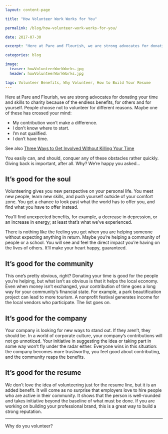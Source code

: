 ```yaml
---
layout: content-page

title: "How Volunteer Work Works for You"

permalink: /blog/how-volunteer-work-works-for-you/

date: 2017-07-30

excerpt: "Here at Pare and Flourish, we are strong advocates for donating your time and skills to charity because of the endless benefits, for others and for yourself."

categories: blog

image:
  teaser: howVolunteerWorkWorks.jpg
  header: howVolunteerWorkWorks.jpg

tags: Volunteer Benefits, Why Volunteer, How to Build Your Resume
---
```


Here at Pare and Flourish, we are strong advocates for donating your time and skills to charity because of the endless benefits, for others and for yourself. People choose not to volunteer for different reasons. Maybe one of these has crossed your mind:

<ul>
  <li>My contribution won’t make a difference.</li>
  <li>I don't know where to start. </li>
  <li>I’m not qualified.</li>
  <li>I don’t have time.</li>
</ul>

See also <a href="/blog/three-ways-to-get-involved-without-killing-your-time/">Three Ways to Get Involved Without Killing Your Time</a>

You easily can, and should, conquer any of these obstacles rather quickly. Giving back is important, after all. Why? We’re happy you asked...

## It’s good for the soul

Volunteering gives you new perspective on your personal life. You meet new people, learn new skills, and push yourself outside of your comfort zone. <span class="boldText">You get a chance to look past what the world has to offer you, and find what you have to offer instead.</span>

You’ll find unexpected benefits, for example, a decrease in depression, or an increase in energy; at least that’s what we’ve experienced.

There is nothing like the feeling you get when you are helping someone without expecting anything in return. Maybe you’re helping a community of people or a school. You will see and feel the direct impact you’re having on the lives of others. It’ll make your heart happy, guaranteed. 

## It’s good for the community

This one’s pretty obvious, right? Donating your time is good for the people you’re helping, but what isn’t as obvious is that it helps the local economy. <span class="boldText">Even when money isn’t exchanged, your contribution of time goes a long way for your community’s financial state.</span> For example, a park beautification project can lead to more tourism. A nonprofit festival generates income for the local vendors who participate. The list goes on.

## It’s good for the company

Your company is looking for new ways to stand out. If they aren’t, they should be. In a world of corporate culture, your company’s contributions will not go unnoticed. Your initiative in suggesting the idea or taking part in some way won’t fly under the radar either. <span class="boldText">Everyone wins in this situation: the company becomes more trustworthy, you feel good about contributing, and the community reaps the benefits.</span>

## It’s good for the resume

We don't love the idea of volunteering just for the resume line, but it is an added benefit. It will come as no surprise that employers love to hire people who are active in their community. <span class="boldText">It shows that the person is well-rounded and takes initiative beyond the baseline of what must be done.</span> If you are working on building your professional brand, this is a great way to build a strong reputation.

<hr class="secondary">

Why do you volunteer?